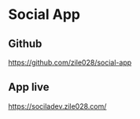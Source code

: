 # Social App

## Github

https://github.com/zile028/social-app

## App live

https://sociladev.zile028.com/
